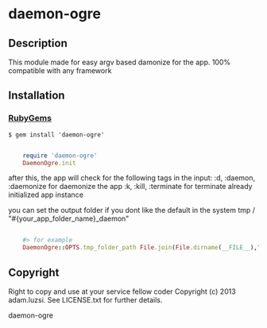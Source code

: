 daemon-ogre
===========

Description
-----------

This module made for easy argv based damonize for the app.
100% compatible with any framework


Installation
------------

### [RubyGems](http://rubygems.org/)

    $ gem install 'daemon-ogre'


```ruby

    require 'daemon-ogre'
    DaemonOgre.init

```

after this, the app will check for the following tags in the input:
:d, :daemon, :daemonize for daemonize the app
:k, :kill,   :terminate for terminate already initialized app instance

you can set the output folder if you dont like the default in the system tmp / "#{your_app_folder_name}_daemon"

```ruby

    #> for example
    DaemonOgre::OPTS.tmp_folder_path File.join(File.dirname(__FILE__),"tmp")

```


Copyright
---------

Right to copy and use at your service fellow coder
Copyright (c) 2013 adam.luzsi. See LICENSE.txt for
further details.

daemon-ogre
